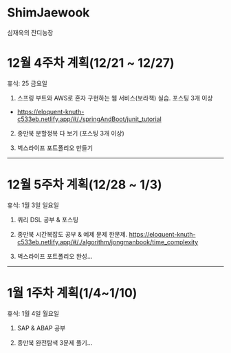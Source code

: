 # ShimJaewook

심재욱의 잔디농장

# 12월 4주차 계획(12/21 ~ 12/27)

휴식: 25 금요일

1. 스프링 부트와 AWS로 혼자 구현하는 웹 서비스(보라책) 실습. 포스팅 3개 이상

  - https://eloquent-knuth-c533eb.netlify.app/#/./springAndBoot/junit_tutorial

2. 종만북 분할정복 다 보기 (포스팅 3개 이상)

3. 벅스라이프 포트폴리오 만들기

---

# 12월 5주차 계획(12/28 ~ 1/3)

휴식: 1월 3일 일요일

1. 쿼리 DSL 공부 & 포스팅

2. 종만북 시간복잡도 공부 & 예제 문제 한문제.
https://eloquent-knuth-c533eb.netlify.app/#/./algorithm/jongmanbook/time_complexity

3. 벅스라이프 포트폴리오 완성...

---

# 1월 1주차 계획(1/4~1/10)

휴식: 1월 4일 월요일

1. SAP & ABAP 공부

2. 종만북 완전탐색 3문제 풀기...
